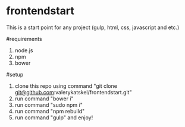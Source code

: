 # frontendstart
This is a start point for any project (gulp, html, css, javascript and etc.)

#requirements
1. node.js
2. npm
3. bower

#setup
1. clone this repo using command "git clone git@github.com:valerykatskel/frontendstart.git"
2. run command "bower i"
3. run command "sudo npm i"
4. run command "npm rebuild"
5. run command "gulp" and enjoy! 
